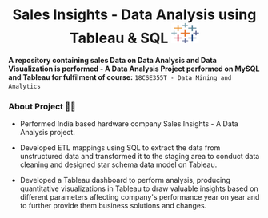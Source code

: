 <h1 align="center">Sales Insights - Data Analysis using Tableau & SQL <a href="https://public.tableau.com/app/profile/mrankitgupta" target="_blank" rel="noreferrer"> <img src="https://raw.githubusercontent.com/mrankitgupta/mrankitgupta/a768d6bf0a001f03327578ae12f8867e4056cbaf/tableau-software.svg" alt="tableau" width="55" height="40"/> </a> </h1>

**A repository containing sales Data on Data Analysis and Data Visualization is performed - A Data Analysis Project performed on MySQL and Tableau for fulfilment of course:** `18CSE355T - Data Mining and Analytics`

### About Project 👨‍💻

- Performed India based hardware company Sales Insights - A Data Analysis project.

- Developed ETL mappings using SQL to extract the data from unstructured data and transformed it to the staging area to conduct data cleaning and designed star schema data model on Tableau.

- Developed a Tableau dashboard to perform analysis, producing quantitative visualizations in Tableau to draw valuable insights based on different parameters affecting company's performance year on year and to further provide them business solutions and changes.
